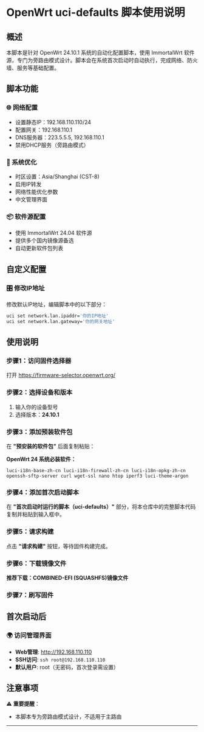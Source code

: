 # OpenWrt uci-defaults 脚本使用说明

## 概述

本脚本是针对 OpenWrt 24.10.1 系统的自动化配置脚本，使用 ImmortalWrt 软件源，专门为旁路由模式设计。脚本会在系统首次启动时自动执行，完成网络、防火墙、服务等基础配置。

## 脚本功能

### 🌐 网络配置
- 设置静态IP：192.168.110.110/24
- 配置网关：192.168.110.1
- DNS服务器：223.5.5.5, 192.168.110.1
- 禁用DHCP服务（旁路由模式）

### 🔧 系统优化
- 时区设置：Asia/Shanghai (CST-8)
- 启用IP转发
- 网络性能优化参数
- 中文管理界面

### 📦 软件源配置
- 使用 ImmortalWrt 24.04 软件源
- 提供多个国内镜像源备选
- 自动更新软件包列表


## 自定义配置

### 🎛️ 修改IP地址

修改默认IP地址，编辑脚本中的以下部分：

```bash
uci set network.lan.ipaddr='你的IP地址'
uci set network.lan.gateway='你的网关地址'
```

## 使用说明

### 步骤1：访问固件选择器

打开 https://firmware-selector.openwrt.org/

### 步骤2：选择设备和版本

1. 输入你的设备型号
2. 选择版本：**24.10.1**


### 步骤3：添加预装软件包

在 **"预安装的软件包"** 后面复制粘贴：

**OpenWrt 24 系统必装软件：**
```
luci-i18n-base-zh-cn luci-i18n-firewall-zh-cn luci-i18n-opkg-zh-cn openssh-sftp-server curl wget-ssl nano htop iperf3 luci-theme-argon
```

### 步骤4：添加首次启动脚本

在 **"首次启动时运行的脚本（uci-defaults）"** 部分，将本仓库中的完整脚本代码复制并粘贴到输入框中。

### 步骤5：请求构建

点击 **"请求构建"** 按钮，等待固件构建完成。

### 步骤6：下载镜像文件

**推荐下载：COMBINED-EFI (SQUASHFS)镜像文件**


### 步骤7：刷写固件



## 首次启动后

### 🌍 访问管理界面

- **Web管理**: http://192.168.110.110
- **SSH访问**: `ssh root@192.168.110.110`
- **默认用户**: root（无密码，首次登录需设置）





## 注意事项

⚠️ **重要提醒**：
- 本脚本专为旁路由模式设计，不适用于主路由

---
